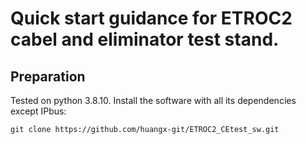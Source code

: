 # Quick start guidance for ETROC2 cabel and eliminator test stand.

## Preparation

Tested on python 3.8.10. Install the software with all its dependencies except IPbus:

```
git clone https://github.com/huangx-git/ETROC2_CEtest_sw.git
```
